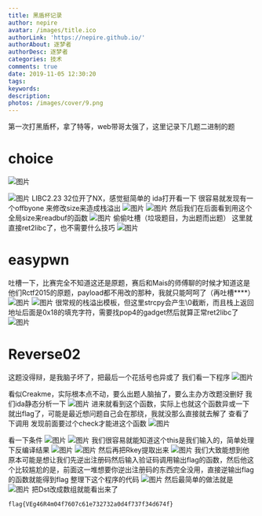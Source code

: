 ```yaml
---
title: 黑盾杯记录
author: nepire
avatar: /images/title.ico
authorLink: 'https://nepire.github.io/'
authorAbout: 逐梦者
authorDesc: 逐梦者
categories: 技术
comments: true
date: 2019-11-05 12:30:20
tags:
keywords:
description:
photos: /images/cover/9.png
---
```

第一次打黑盾杯，拿了特等，web带哥太强了，这里记录下几题二进制的题






# choice
![图片](OaPViiarV5o15ScB.png)

![图片](6SeyJzeitMsXO737.png)
LIBC2.23 32位开了NX，感觉挺简单的
ida打开看一下
很容易就发现有一个offbyone 来修改size来造成栈溢出
![图片](IfEs0JHG98cJxvW6.png)
![图片](JYJUj37x3RM3DwJC.png)
然后我们在后面看到用这个全局size来readbuf的函数
![图片](N77yD41yOnYJKzNy.png)
偷偷吐槽（垃圾题目，为出题而出题）
这里就直接ret2libc了，也不需要什么技巧
![图片](DjiJvPx0lxQB29hD.png)


# easypwn
吐槽一下，比赛完全不知道这还是原题，赛后和Mais的师傅聊的时候才知道这是他们Rctf2015的原题，payload都不用改的那种，我就只能呵呵了（再吐槽****）
![图片](084DVLo7zKsgjuqf.png)
![图片](DuTis7Nw77wc9EFp.png)
很常规的栈溢出模板，但这里strcpy会产生\0截断，而且栈上返回地址后面是0x18的填充字符，需要找pop4的gadget然后就算正常ret2libc了
![图片](InbNBZV8gvwx5Ipw.png)


# Reverse02
这题没得辩，是我脑子坏了，把最后一个花括号也异或了
我们看一下程序
![图片](yJHX8yFxo1QZArDd.png)

看似Creakme，实际根本点不动，要么出题人脑抽了，要么主办方改题没删好
我们ida静态分析一下
![图片](WoX5eLhbNAMdi1rc.png)
进来就看到这个函数，实际上也就这个函数异或一下就出flag了，可能是最近想问题自己会在那绕，我就没那么直接就去解了
查看了下调用
发现前面要过个check才能进这个函数
![图片](Gg3ZmwHyUDMFGpD8.png)

看一下条件
![图片](JQrxvc8WC1E9KBA2.png)
![图片](rrj7LfqmPuIhe0Oq.png)
我们很容易就能知道这个this是我们输入的，简单处理下反编译结果
![图片](fP7ZUPlORCwyySxH.png)
![图片](O80HFwOal48E4JS7.png)
然后再把Rkey提取出来
![图片](C7C5EuZPh38sw1HI.png)
我们大致能想到他原本可能是想让我们先逆出注册码然后输入验证码调用输出flag的函数，然后他这个比较尴尬的是，前面这一堆想要你逆出注册码的东西完全没用，直接逆输出flag的函数就能得到flag
整理下这个程序的代码
![图片](GFqYrVHvyxcGfeCh.png)
然后最简单的做法就是
![图片](q10PpN84nHwH9uDt.png)
把Dst改成数组就能看出来了
```
flag{VEg46R4m04f7607c61e732732a0d4f737f34d674f}
```
